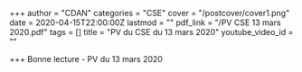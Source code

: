 +++
author = "CDAN"
categories = "CSE"
cover = "/postcover/cover1.png"
date = 2020-04-15T22:00:00Z
lastmod = ""
pdf_link = "/PV CSE 13 mars 2020.pdf"
tags = []
title = "PV du CSE du 13 mars 2020"
youtube_video_id = ""

+++
Bonne lecture - PV du 13 mars 2020 